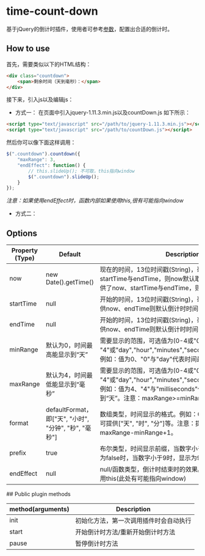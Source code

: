 # time-count-down

基于jQuery的倒计时插件，使用者可参考[参数](#options)，配置出合适的倒计时。

## How to use

首先，需要类似以下的HTML结构：

```html
<div class="countdown">
	<span>剩余时间（天到毫秒）：</span>
</div>
```

接下来，引入js以及编辑js：

* 方式一：
在页面中引入jquery-1.11.3.min.js以及countDown.js
如下所示：

```html
<script type="text/javascript" src="/path/to/jquery-1.11.3.min.js"></script>
<script type="text/javascript" src="/path/to/countDown.js"></script>
```

然后你可以像下面这样调用：

```js
$(".countdown").countdown({
	"maxRange": 3,
	"endEffect": function() {
	    // this.slideUp(); 不可取，this指向window
		$(".countdown").slideUp();
	}
});
```
*注意：如果使用endEffect时，函数内部如果使用this,很有可能指向window*
* 方式二：



## Options
<table>
    <thead>
        <tr>
            <th>Property (Type)</th>
            <th>Default</th>
            <th>Description</th>
        </tr>
    </thead>
    <tbody>
        <tr>
            <td>now</td>
            <td>new Date().getTime()</td>
            <td>现在的时间，13位时间戳(String)，毫秒为单位。如果提供了startTime与endTime，则now默认取客户端的时间；如果提供了now、startTime与endTime，则now为用户配置的值。</td>
        </tr>
        <tr>
            <td>startTime</td>
            <td>null</td>
            <td>开始的时间，13位时间戳(String)，毫秒为单位。如果没有提供now、endTime则默认倒计时时间为2分钟；</td>
        </tr>
        <tr>
            <td>endTime</td>
            <td>null</td>
            <td>开始的时间，13位时间戳(String)，毫秒为单位。如果没有提供now、endTime则默认倒计时时间为2分钟；</td>
        </tr>
        <tr>
            <td>minRange</td>
            <td>默认为0，时间最高能显示到“天”</td>
            <td>需要显示的范围，可选值为(0-4或"0"-"4"或"day","hour","minutes","seconds","milliseconds")。例如：值为0、"0"与"day"代表时间最高能显示到“天”</td>
        </tr>
        <tr>
            <td>maxRange</td>
            <td>默认为4，时间最低能显示到“毫秒”</td>
            <td>需要显示的范围，可选值为(0-4或"0"-"4"或"day","hour","minutes","seconds","milliseconds")。例如：值为4、"4"与"milliseconds"代表时间最低能显示到“天”。注意：maxRange>=minRange才能正常运行</td>
        </tr>
        <tr>
            <td>format</td>
            <td>defaultFormat，即["天", "小时", "分钟", "秒", "毫秒"]</td>
            <td>数组类型，时间显示的格式。例如：01天22小时03分钟。也可提供["天", "时", "分"]等。注意：提供的数组长度要等于maxRange-minRange+1。</td>
        </tr>
        <tr>
            <td>prefix</td>
            <td>true</td>
            <td>布尔类型，时间显示前缀，当数字小于9时，显示为09。如果为false时，当数字小于9时，显示为9。</td>
        </tr>
        <tr>
            <td>endEffect</td>
            <td>null</td>
            <td>null/函数类型，倒计时结束时的效果。注意：函数内部不要使用this(此处有可能指向window)</td>
        </tr>
    </tbody>
</table>
## Public plugin methods
<table>
    <thead>
        <tr>
            <th>method(arguments)</th>
            <th>Description</th>
        </tr>
    </thead>
    <tbody>
        <tr>
            <td>init</td>
            <td>初始化方法，第一次调用插件时会自动执行</td>
        </tr>
        <tr>
            <td>start</td>
            <td>开始倒计时方法/重新开始倒计时方法</td>
        </tr>
        <tr>
            <td>pause</td>
            <td>暂停倒计时方法</td>
        </tr>
    </tbody>
</table>
